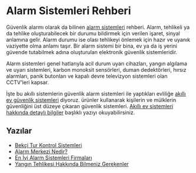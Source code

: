 # Alarm Sistemleri Rehberi
Güvenlik alarmı olarak da bilinen [alarm sistemleri](https://alarmsistemleri.org) rehberi.
Alarm, tehlikeli ya da tehlike oluşturabilecek bir durumu bildirmek için verilen işaret, sinyal anlamına gelir. Alarm durumu ise olası tehlikeyi önlemek için hazır ve uyanık vaziyette olma anlamı taşır. Bir alarm sistemi bir bina, ev ya da iş yerini güvende tutabilmek adına oluşturulan elektronik güvenlik sistemleridir.

Alarm sistemleri genel hatlarıyla acil durum uyarı cihazları, yangın algılama ve uyarı sistemleri, karbon monoksit sensörleri, duman dedektörleri, hırsız alarmları, panik butonları ve kapalı devre televizyon sistemleri olan CCTV'leri kapsar.

İşte bu akıllı sistemlerin güvenlik alarm sistemleri ile yaptıkları evliliğe [akıllı ev güvenlik sistemleri](https://livicomturkiye.com/) diyoruz. ürünler kullanarak kişilerin ve mülklerin güvenliğini üst düzeye çıkaran güvenlik sistemleri. [Akıllı ev sistemleri hakkında detaylı bilgiler](https://www.filizguvenlik.com.tr/akilli-ev-sistemleri/) başlıklı yazıyı okuyabilirsiniz.

## Yazılar
- [Bekçi Tur Kontrol Sistemleri](https://alarmsistemleri.org/bekci-tur-kontrol-sistemleri)
- [Alarm Merkezi Nedir?](https://alarmsistemleri.org/alarm-merkezi)
- [En İyi Alarm Sistemleri Firmaları](https://alarmsistemleri.org/en-iyi-alarm-sistemleri-ve-guvenlik-sistemleri-firma-listesi)
- [Yangın Tehlikesi Hakkında Bilmeniz Gerekenler](https://alarmsistemleri.org/yangin-tehlikesi)
